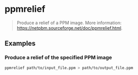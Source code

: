 # ppmrelief

> Produce a relief of a PPM image. More information: <https://netpbm.sourceforge.net/doc/ppmrelief.html>.

## Examples

### Produce a relief of the specified PPM image

```bash
ppmrelief path/to/input_file.ppm > path/to/output_file.ppm
```
